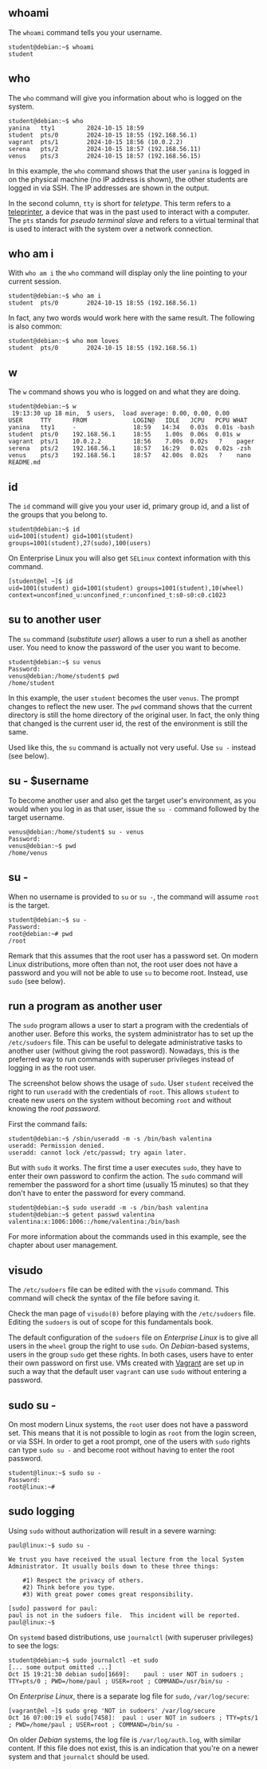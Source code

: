 ## whoami

The `whoami` command tells you your username.

```console
student@debian:~$ whoami
student
```

## who

The `who` command will give you information about who is logged on the system.

```console
student@debian:~$ who
yanina   tty1         2024-10-15 18:59
student  pts/0        2024-10-15 18:55 (192.168.56.1)
vagrant  pts/1        2024-10-15 18:56 (10.0.2.2)
serena   pts/2        2024-10-15 18:57 (192.168.56.11)
venus    pts/3        2024-10-15 18:57 (192.168.56.15)
```

In this example, the `who` command shows that the user `yanina` is logged in on the physical machine (no IP address is shown), the other students are logged in via SSH. The IP addresses are shown in the output.

In the second column, `tty` is short for *teletype*. This term refers to a [teleprinter](https://en.wikipedia.org/wiki/Teleprinter#Teleprinters_in_computing), a device that was in the past used to interact with a computer. The `pts` stands for *pseudo terminal slave* and refers to a virtual terminal that is used to interact with the system over a network connection.

## who am i

With `who am i` the `who` command will display only the line pointing to your current session.

```console
student@debian:~$ who am i
student  pts/0        2024-10-15 18:55 (192.168.56.1)
```

In fact, any two words would work here with the same result. The following is also common:

```console
student@debian:~$ who mom loves
student  pts/0        2024-10-15 18:55 (192.168.56.1)
```

## w

The `w` command shows you who is logged on and what they are doing.

```console
student@debian:~$ w
 19:13:30 up 18 min,  5 users,  load average: 0.00, 0.00, 0.00
USER     TTY      FROM             LOGIN@   IDLE   JCPU   PCPU WHAT
yanina   tty1     -                18:59   14:34   0.03s  0.01s -bash
student  pts/0    192.168.56.1     18:55    1.00s  0.06s  0.01s w
vagrant  pts/1    10.0.2.2         18:56    7.00s  0.02s   ?    pager
serena   pts/2    192.168.56.1     18:57   16:29   0.02s  0.02s -zsh
venus    pts/3    192.168.56.1     18:57   42.00s  0.02s   ?    nano README.md
```

## id

The `id` command will give you your user id, primary group id, and a list of the groups that you belong to.

```console
student@debian:~$ id
uid=1001(student) gid=1001(student) groups=1001(student),27(sudo),100(users)
```

On Enterprise Linux you will also get `SELinux` context information with this command.

```console
[student@el ~]$ id
uid=1001(student) gid=1001(student) groups=1001(student),10(wheel) context=unconfined_u:unconfined_r:unconfined_t:s0-s0:c0.c1023
```

## su to another user

The `su` command (*substitute user*) allows a user to run a shell as another user. You need to know the password of the user you want to become.

```console
student@debian:~$ su venus
Password: 
venus@debian:/home/student$ pwd
/home/student
```

In this example, the user `student` becomes the user `venus`. The prompt changes to reflect the new user. The `pwd` command shows that the current directory is still the home directory of the original user. In fact, the only thing that changed is the current user id, the rest of the environment is still the same.

Used like this, the `su` command is actually not very useful. Use `su -` instead (see below).

## su - $username

To become another user and also get the target user's environment, as you would when you log in as that user, issue the `su -` command followed by the target username.

```console
venus@debian:/home/student$ su - venus
Password: 
venus@debian:~$ pwd
/home/venus
```

## su -

When no username is provided to `su` or `su -`, the command will assume `root` is the target.

```console
student@debian:~$ su -
Password: 
root@debian:~# pwd
/root
```

Remark that this assumes that the root user has a password set. On modern Linux distributions, more often than not, the root user does not have a password and you will not be able to use `su` to become root. Instead, use `sudo` (see below).

## run a program as another user

The `sudo` program allows a user to start a program with the credentials of another user. Before this works, the system administrator has to set up the `/etc/sudoers` file. This can be useful to delegate administrative tasks to another user (without giving the root password). Nowadays, this is the preferred way to run commands with superuser privileges instead of logging in as the root user.

The screenshot below shows the usage of `sudo`. User `student` received the right to run `useradd` with the credentials of `root`. This allows `student` to create new users on the system without becoming `root` and without knowing the *root password*.

First the command fails:

```console
student@debian:~$ /sbin/useradd -m -s /bin/bash valentina
useradd: Permission denied.
useradd: cannot lock /etc/passwd; try again later.
```

But with `sudo` it works. The first time a user executes `sudo`, they have to enter their own password to confirm the action. The `sudo` command will remember the password for a short time (usually 15 minutes) so that they don't have to enter the password for every command.

```console
student@debian:~$ sudo useradd -m -s /bin/bash valentina
student@debian:~$ getent passwd valentina
valentina:x:1006:1006::/home/valentina:/bin/bash
```

For more information about the commands used in this example, see the chapter about user management.

## visudo

The `/etc/sudoers` file can be edited with the `visudo` command. This command will check the syntax of the file before saving it.

Check the man page of `visudo(8)` before playing with the `/etc/sudoers` file. Editing the `sudoers` is out of scope for this fundamentals book.

The default configuration of the `sudoers` file on *Enterprise Linux* is to give all users in the `wheel` group the right to use `sudo`. On *Debian*-based systems, users in the group `sudo` get these rights. In both cases, users have to enter their own password on first use. VMs created with [Vagrant](https://www.vagrantup.com) are set up in such a way that the default user `vagrant` can use `sudo` without entering a password.

## sudo su -

On most modern Linux systems, the `root` user does not have a password set. This means that it is not possible to login as `root` from the login screen, or via SSH. In order to get a root prompt, one of the users with `sudo` rights can type `sudo su -` and become root without having to enter the root password.

```console
student@linux:~$ sudo su -
Password:
root@linux:~#
```

## sudo logging

Using `sudo` without authorization will result in a severe warning:

```console
paul@linux:~$ sudo su -

We trust you have received the usual lecture from the local System
Administrator. It usually boils down to these three things:

    #1) Respect the privacy of others.
    #2) Think before you type.
    #3) With great power comes great responsibility.

[sudo] password for paul:
paul is not in the sudoers file.  This incident will be reported.
paul@linux:~$
```

On `systemd` based distributions, use `journalctl` (with superuser privileges) to see the logs:

```console
student@debian:~$ sudo journalctl -et sudo 
[... some output omitted ...]
Oct 15 19:21:30 debian sudo[1669]:    paul : user NOT in sudoers ; TTY=pts/0 ; PWD=/home/paul ; USER=root ; COMMAND=/usr/bin/su -
```

On *Enterprise Linux*, there is a separate log file for `sudo`, `/var/log/secure`:

```console
[vagrant@el ~]$ sudo grep 'NOT in sudoers' /var/log/secure 
Oct 16 07:00:19 el sudo[7458]:  paul : user NOT in sudoers ; TTY=pts/1 ; PWD=/home/paul ; USER=root ; COMMAND=/bin/su -
```

On older *Debian* systems, the log file is `/var/log/auth.log`, with similar content. If this file does not exist, this is an indication that you're on a newer system and that `journalct` should be used.

